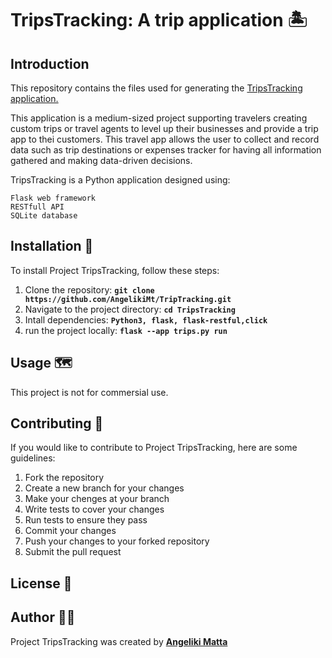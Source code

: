 # **TripsTracking: A trip application** :desert_island:

## **Introduction**

This repository contains the files used for generating the <ins>TripsTracking<ins> application.

This application is a medium-sized project supporting travelers creating custom trips or travel agents to level up their businesses and provide a trip app to thei customers. This travel app allows the user to collect and record data such as trip destinations or expenses tracker for having all information gathered and making data-driven decisions. 

TripsTracking is a Python application designed using: 
```
Flask web framework
RESTfull API
SQLite database
```

## **Installation** :seedling:

To install Project TripsTracking, follow these steps:
1. Clone the repository: **`git clone https://github.com/AngelikiMt/TripTracking.git`**
2. Navigate to the project directory: **`cd TripsTracking`**
3. Intall dependencies: **`Python3, flask, flask-restful,click`**
4. run the project locally: **`flask --app trips.py run`**

## **Usage** :world_map:

This project is not for commersial use. 

## **Contributing** :handshake:

If you would like to contribute to Project TripsTracking, here are some guidelines:

1. Fork the repository
2. Create a new branch for your changes
3. Make your chenges at your branch
4. Write tests to cover your changes
5. Run tests to ensure they pass
6. Commit your changes
7. Push your changes to your forked repository
8. Submit the pull request

## **License** :page_with_curl:


## **Author** :woman_technologist:

Project TripsTracking was created by **[Angeliki Matta](https://github.com/AngelikiMt)**


